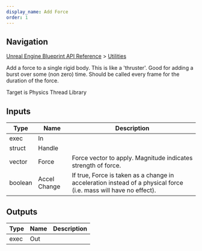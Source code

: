 ```yaml
---
display_name: Add Force
order: 1
---
```

## Navigation

[Unreal Engine Blueprint API Reference](https://dev.epicgames.com/documentation/en-us/unreal-engine/BlueprintAPI) > [Utilities](https://dev.epicgames.com/documentation/en-us/unreal-engine/BlueprintAPI/Utilities)

Add a force to a single rigid body.
This is like a 'thruster'. Good for adding a burst over some (non zero) time. Should be called every frame for the duration of the force.

Target is Physics Thread Library

## Inputs

| Type | Name | Description |
| --- | --- | --- |
| exec | In |  |
| struct | Handle |  |
| vector | Force | Force vector to apply. Magnitude indicates strength of force. |
| boolean | Accel Change | If true, Force is taken as a change in acceleration instead of a physical force (i.e. mass will have no effect). |

## Outputs

| Type | Name | Description |
| --- | --- | --- |
| exec | Out |  |
